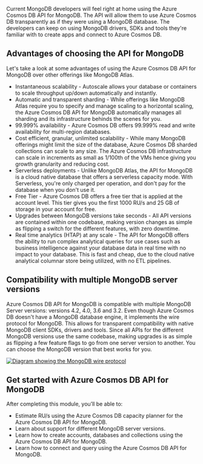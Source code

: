 Current MongoDB developers will feel right at home using the Azure Cosmos DB API for MongoDB. The API will allow them to use Azure Cosmos DB transparently as if they were using a MongoDB database. The developers can keep on using MongoDB drivers, SDKs and tools they're familiar with to create apps and connect to Azure Cosmos DB. 

## Advantages of choosing the API for MongoDB

Let's take a look at some advantages of using the Azure Cosmos DB API for MongoDB over other offerings like MongoDB Atlas.

- Instantaneous scalability - Autoscale allows your database or containers to scale throughput up/down automatically and instantly.
- Automatic and transparent sharding - While offerings like MongoDB Atlas require you to specify and manage scaling to a horizontal scaling, the Azure Cosmos DB API for MongoDB automatically manages all sharding and its infrastructure behinds the scenes for you. 
- 99.999% availability - Azure Cosmos DB offers 99.999% read and write availability for multi-region databases.
- Cost efficient, granular, unlimited scalability - While many MongoDB offerings might limit the size of the database, Azure Cosmos DB sharded collections can scale to any size. The Azure Cosmos DB infrastructure can scale in increments as small as 1/100th of the VMs hence giving you growth granularity and reducing cost.
- Serverless deployments - Unlike MongoDB Atlas, the API for MongoDB is a cloud native database that offers a serverless capacity mode. With Serverless, you're only charged per operation, and don't pay for the database when you don't use it.
- Free Tier - Azure Cosmos DB offers a free tier that is applied at the account level. This tier gives you the first 1000 RU/s and 25 GB of storage in your account for free.
- Upgrades between MongoDB versions take seconds - All API versions are contained within one codebase, making version changes as simple as flipping a switch for the different features, with zero downtime.
- Real time analytics (HTAP) at any scale - The API for MongoDB offers the ability to run complex analytical queries for use cases such as business intelligence against your database data in real time with no impact to your database. This is fast and cheap, due to the cloud native analytical columnar store being utilized, with no ETL pipelines.

## Compatibility with multiple MongoDB server versions

Azure Cosmos DB API for MongoDB is compatible with multiple MongoDB Server versions: versions 4.2, 4.0, 3.6 and 3.2.  Even though Azure Cosmos DB doesn't have a MongoDB database engine, it implements the wire protocol for MongoDB.  This allows for transparent compatibility with native MongoDB client SDKs, drivers and tools. Since all APIs for the different MongoDB versions use the same codebase, making upgrades is as simple as flipping a few feature flags to go from one server version to another. You can choose the MongoDB version that best works for you.

[![Diagram showing the MongoDB wire protocol](../media/1-mongodb-wire-protocol.png)](../media/1-mongodb-wire-protocol.png#lightbox)

## Get started with Azure Cosmos DB API for MongoDB

After completing this module, you’ll be able to:

- Estimate RU/s using the Azure Cosmos DB capacity planner for the Azure Cosmos DB API for MongoDB.
- Learn about support for different MongoDB server versions.
- Learn how to create accounts, databases and collections using the Azure Cosmos DB API for MongoDB.
- Learn how to connect and query using the Azure Cosmos DB API for MongoDB.
